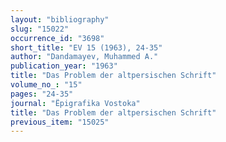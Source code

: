 ```yaml
---
layout: "bibliography"
slug: "15022"
occurrence_id: "3698"
short_title: "EV 15 (1963), 24-35"
author: "Dandamayev, Muhammed A."
publication_year: "1963"
title: "Das Problem der altpersischen Schrift"
volume_no_: "15"
pages: "24-35"
journal: "Ëpigrafika Vostoka"
title: "Das Problem der altpersischen Schrift"
previous_item: "15025"
---
```

